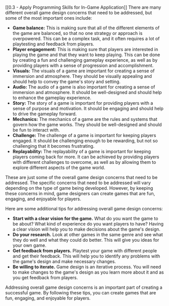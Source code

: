 [[0.3 - Apply Programming Skills for In-Game Application]]
There are many different overall game design concerns that need to be addressed, but some of the most important ones include:

- **Game balance:** This is making sure that all of the different elements of the game are balanced, so that no one strategy or approach is overpowered. This can be a complex task, and it often requires a lot of playtesting and feedback from players.
- **Player engagement:** This is making sure that players are interested in playing the game and that they want to keep playing. This can be done by creating a fun and challenging gameplay experience, as well as by providing players with a sense of progression and accomplishment.
- **Visuals:** The visuals of a game are important for creating a sense of immersion and atmosphere. They should be visually appealing and should help to convey the game's story and setting.
- **Audio:** The audio of a game is also important for creating a sense of immersion and atmosphere. It should be well-designed and should help to enhance the gameplay experience.
- **Story:** The story of a game is important for providing players with a sense of purpose and motivation. It should be engaging and should help to drive the gameplay forward.
- **Mechanics:** The mechanics of a game are the rules and systems that govern how the game works. They should be well-designed and should be fun to interact with.
- **Challenge:** The challenge of a game is important for keeping players engaged. It should be challenging enough to be rewarding, but not so challenging that it becomes frustrating.
- **Replayability:** The replayability of a game is important for keeping players coming back for more. It can be achieved by providing players with different challenges to overcome, as well as by allowing them to explore different aspects of the game world.

These are just some of the overall game design concerns that need to be addressed. The specific concerns that need to be addressed will vary depending on the type of game being developed. However, by keeping these concerns in mind, game designers can create games that are fun, engaging, and enjoyable for players.

Here are some additional tips for addressing overall game design concerns:

- **Start with a clear vision for the game.** What do you want the game to be about? What kind of experience do you want players to have? Having a clear vision will help you to make decisions about the game's design.
- **Do your research.** Look at other games in the same genre and see what they do well and what they could do better. This will give you ideas for your own game.
- **Get feedback from players.** Playtest your game with different people and get their feedback. This will help you to identify any problems with the game's design and make necessary changes.
- **Be willing to iterate.** Game design is an iterative process. You will need to make changes to the game's design as you learn more about it and as you get feedback from players.

Addressing overall game design concerns is an important part of creating a successful game. By following these tips, you can create games that are fun, engaging, and enjoyable for players.